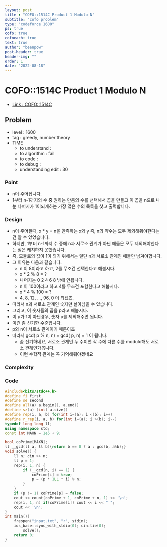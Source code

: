 ```yaml
---
layout: post
title : "COFO::1514C Product 1 Modulo N"
subtitle: "cofo problem"
type: "codeforce 1600"
ps: true
cofo: true
cofoeach: true
text: true
author: "beenpow"
post-header: true
header-img: ""
order: 1
date: "2022-08-18"
---
```

# COFO::1514C Product 1 Modulo N
- [Link : COFO::1514C](https://codeforces.com/problemset/problem/1514/C)


## Problem 

- level : 1600
- tag : greedy, number theory
- TIME
  - to understand    : 
  - to algorithm     : fail
  - to code          : 
  - to debug         : 
  - understanding edit : 30 

### Point
- n이 주어집니다.
- 1부터 n-1까지의 수 중 원하는 만큼의 수를 선택해서 곱을 만들고 이 곱을 n으로 나눈 나머지가 1이되게하는 가장 많은 수의 목록을 찾고 출력합니다.

### Design
- n이 주어질때, x * y = n을 만족하는 x와  y 즉, n의 약수는 모두 제외해줘야한다는 건 알 수 있었습니다.
- 하지만, 1부터 n-1까지 수 중에 n과 서로소 관계가 아닌 애들은 모두 제외해야한다는 점은 캐치하지 못했습니다.
- 즉, 모듈로의 값이 1이 되기 위해서는 일단 n과 서로소 관계인 애들만 남겨야합니다.
- 그 이유는 다음과 같습니다.
  - n 이 8이라고 하고, 2를 무조건 선택한다고 해봅시다.
  - x * 2 % 8 = ?
  - 나머지는 0 2 4 6 8 밖에 안됩니다.
  - n 이 100이라고 하고 4를 무조건 포함한다고 해봅시다.
  - x * 4 % 100 = ?
  - 4, 8, 12, ..., 96, 0 이 되겠죠.
- 따라서 n과 서로소 관계인 숫자만 살아남을 수 있습니다.
- 그리고, 이 숫자들의 곱을 p라고 해봅시다.
- 이 p가 1이 아닌경우, 숫자 p를 제외해주면 됩니다.
- 이건 좀 신기한 수준입니다.
- p와 n이 서로소 관계이기 때문이죠
- 따라서 gcd( p % n, n) = gcd( p, n) = 1 이 됩니다.
  - 좀 신기하네요, 서로소 관계인 두 수이면 각 수에 다른 수를 modulo해도 서로소 관계인가봅니다.
  - 이런 수학적 관계는 꼭 기억해둬야겠네요

### Complexity

### Code

```cpp
#include<bits/stdc++.h>
#define fi first
#define se second
#define all(a) a.begin(), a.end()
#define sz(a) (int) a.size()
#define rep(i, a, b) for(int i=(a); i <(b); i++)
#define r_rep(i, a, b) for(int i=(a); i >(b); i--)
typedef long long ll;
using namespace std;
const int MAXN = 1e5 + 9;

bool coPrime[MAXN];
ll __gcd(ll a, ll b){return b == 0 ? a : gcd(b, a%b);}
void solve() {
    ll n; cin >> n;
    ll p = 1;
    rep(i, 1, n) {
        if (__gcd(n, i) == 1) {
            coPrime[i] = true;
            p = (p * 1LL * i) % n;
        }
    }
    if (p != 1) coPrime[p] = false;
    cout << count(coPrime + 1, coPrime + n, 1) << '\n';
    rep(i, 1, n) if(coPrime[i]) cout << i << " ";
    cout << '\n';
}
int main(){
    freopen("input.txt", "r", stdin);
    ios_base::sync_with_stdio(0); cin.tie(0);
        solve();
    return 0;
}
```
